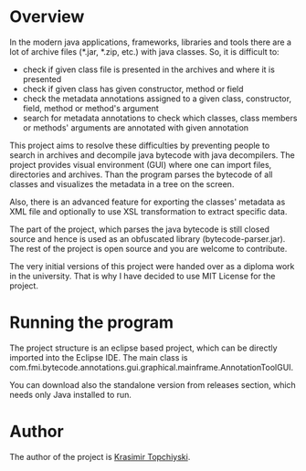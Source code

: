 
# Overview

In the modern java applications, frameworks, libraries and tools there are a lot of archive files (*.jar, *.zip, etc.) with java classes.
So, it is difficult to:
  -  check if given class file is presented in the archives and where it is presented
  -  check if given class has given constructor, method or field
  -  check the metadata annotations assigned to a given class, constructor, field, method or method's argument
  -  search for metadata annotations to check which classes, class members or methods' arguments are annotated with given annotation

This project aims to resolve these difficulties by preventing people to search in archives and decompile java bytecode with java decompilers.
The project provides visual environment (GUI) where one can import files, directories and archives.
Than the program parses the bytecode of all classes and visualizes the metadata in a tree on the screen.

Also, there is an advanced feature for exporting the classes' metadata as XML file and optionally to use XSL transformation to extract specific data.

The part of the project, which parses the java bytecode is still closed source and hence is used as an obfuscated library (bytecode-parser.jar).
The rest of the project is open source and you are welcome to contribute.

The very initial versions of this project were handed over as a diploma work in the university.
That is why I have decided to use MIT License for the project.

# Running the program
The project structure is an eclipse based project, which can be directly imported into the Eclipse IDE. The main class is com.fmi.bytecode.annotations.gui.graphical.mainframe.AnnotationToolGUI.

You can download also the standalone version from releases section, which needs only Java installed to run.

# Author

The author of the project is <a href="https://www.linkedin.com/in/topchiyski/">Krasimir Topchiyski</a>.



